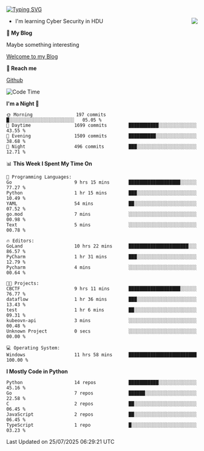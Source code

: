[![Typing SVG](https://readme-typing-svg.herokuapp.com?font=Fira+Code&pause=1000&random=false&width=450&height=60&lines=Hello+%F0%9F%91%8B%F0%9F%8F%BB;I'm+JBNRZ)](https://git.io/typing-svg)

<a href="#">
  <img align="right" src="https://github-readme-stats.vercel.app/api?username=JBNRZ&show_icons=true&bg_color=15,f2f7fd,E0EAFC" />
</a>

- I'm learning Cyber Security in HDU

 **🌱 My Blog**

Maybe something interesting

[Welcome to my Blog](https://jbnrz.com.cn/)

 **💬 Reach me** 

[Github](https://github.com/JBNRZ)


<!--START_SECTION:waka-->
![Code Time](http://img.shields.io/badge/Code%20Time-1%2C326%20hrs%2023%20mins-blue)

**I'm a Night 🦉** 

```text
🌞 Morning                197 commits         █░░░░░░░░░░░░░░░░░░░░░░░░   05.05 % 
🌆 Daytime                1699 commits        ███████████░░░░░░░░░░░░░░   43.55 % 
🌃 Evening                1509 commits        ██████████░░░░░░░░░░░░░░░   38.68 % 
🌙 Night                  496 commits         ███░░░░░░░░░░░░░░░░░░░░░░   12.71 % 
```


📊 **This Week I Spent My Time On** 

```text
💬 Programming Languages: 
Go                       9 hrs 15 mins       ███████████████████░░░░░░   77.27 % 
Python                   1 hr 15 mins        ███░░░░░░░░░░░░░░░░░░░░░░   10.49 % 
YAML                     54 mins             ██░░░░░░░░░░░░░░░░░░░░░░░   07.52 % 
go.mod                   7 mins              ░░░░░░░░░░░░░░░░░░░░░░░░░   00.98 % 
Text                     5 mins              ░░░░░░░░░░░░░░░░░░░░░░░░░   00.78 % 

🔥 Editors: 
GoLand                   10 hrs 22 mins      ██████████████████████░░░   86.57 % 
PyCharm                  1 hr 31 mins        ███░░░░░░░░░░░░░░░░░░░░░░   12.79 % 
Pycharm                  4 mins              ░░░░░░░░░░░░░░░░░░░░░░░░░   00.64 % 

🐱‍💻 Projects: 
CBCTF                    9 hrs 11 mins       ███████████████████░░░░░░   76.77 % 
dataflow                 1 hr 36 mins        ███░░░░░░░░░░░░░░░░░░░░░░   13.43 % 
test                     1 hr 6 mins         ██░░░░░░░░░░░░░░░░░░░░░░░   09.31 % 
kubeovn-api              3 mins              ░░░░░░░░░░░░░░░░░░░░░░░░░   00.48 % 
Unknown Project          0 secs              ░░░░░░░░░░░░░░░░░░░░░░░░░   00.00 % 

💻 Operating System: 
Windows                  11 hrs 58 mins      █████████████████████████   100.00 % 
```

**I Mostly Code in Python** 

```text
Python                   14 repos            ███████████░░░░░░░░░░░░░░   45.16 % 
Go                       7 repos             ██████░░░░░░░░░░░░░░░░░░░   22.58 % 
C                        2 repos             ██░░░░░░░░░░░░░░░░░░░░░░░   06.45 % 
JavaScript               2 repos             ██░░░░░░░░░░░░░░░░░░░░░░░   06.45 % 
TypeScript               1 repo              █░░░░░░░░░░░░░░░░░░░░░░░░   03.23 % 
```




 Last Updated on 25/07/2025 06:29:21 UTC
<!--END_SECTION:waka-->
